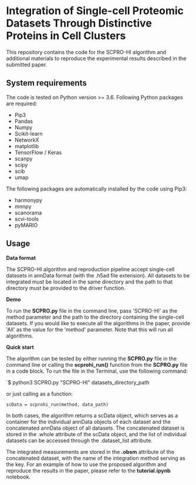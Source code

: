 # Integration of Single-cell Proteomic Datasets Through Distinctive Proteins in Cell Clusters
This repository contains the code for the SCPRO-HI algorithm and additional materials to reproduce the experimental results described in the submitted paper.

## System requirements

 The code is tested on Python version >= 3.6. Following Python packages are required:
 
- Pip3
- Pandas
- Numpy
- Scikit-learn
- NetworkX
- matplotlib
- TensorFlow / Keras
- scanpy 
- scipy
- scib
- umap


The following packages are automatically installed by the code using Pip3:

- harmonypy
- mnnpy
- scanorama
- scvi-tools
- pyMARIO

## Usage

**Data format**

The SCPRO-HI algorithm and reproduction pipeline accept single-cell datasets in annData format (with the .h5ad file extension). All datasets to be integrated must be located in the same directory and the path to that directory must be provided to the driver function.

**Demo**

To run the **SCPRO.py** file in the command line, pass 'SCPRO-HI' as the method parameter and the path to the directory containing the single-cell datasets. If you would like to execute all the algorithms in the paper, provide 'All' as the value for the 'method' parameter. Note that this will run all algorithms.

**Quick start**

The algorithm can be tested by either running the **SCPRO.py** file in the command line or calling the **scprohi_run()** function from the **SCPRO.py** file in a code block. To run the file in the Terminal, use the following command:

`$ python3 SCPRO.py "SCPRO-HI" datasets_directory_path

or just calling as a function:

`scData = scprohi_run(method, data_path)`

In both cases, the algorithm returns a scData object, which serves as a container for the individual annData objects of each dataset and the concatenated annData object of all datasets. The concatenated dataset is stored in the .whole attribute of the scData object, and the list of individual datasets can be accessed through the .dataset_list attribute.

The integrated measurements are stored in the **.obsm** attribute of the concatenated dataset, with the name of the integration method serving as the key. For an example of how to use the proposed algorithm and reproduce the results in the paper, please refer to the **tutorial.ipynb** notebook.

